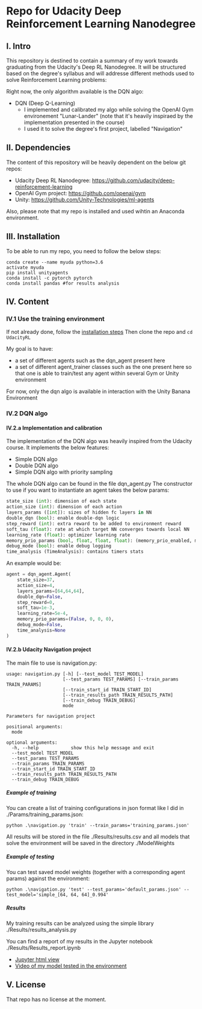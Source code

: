 # Repo for Udacity Deep Reinforcement Learning Nanodegree

## I. Intro
This repository is destined to contain a summary of my work towards graduating from the Udacity's Deep RL Nanodegree. It will be structured based on the degree's syllabus and will addresse different methods used to solve Reinforcement Learning problems:

Right now, the only algorithm available is the DQN algo:
- DQN (Deep Q-Learning) 
  - I implemented and calibrated my algo while solving the OpenAI Gym environement "Lunar-Lander" (note that it's heavily inspiraed by the implementation presented in the course)
  - I used it to solve the degree's first project, labelled "Navigation"

## II. Dependencies
The content of this repository will be heavily dependent on the below git repos:
- Udacity Deep RL Nanodegree: https://github.com/udacity/deep-reinforcement-learning
- OpenAI Gym project: https://github.com/openai/gym
- Unity: https://github.com/Unity-Technologies/ml-agents

Also, please note that my repo is installed and used wihtin an Anaconda environment.

## III. Installation
To be able to run my repo, you need to follow the below steps:
```
conda create --name myuda python=3.6  
activate myuda  
pip install unityagents  
conda install -c pytorch pytorch
conda install pandas #for results analysis
```

## IV. Content
### IV.1 Use the training environment
If not already done, follow the [installation steps](#installation)
Then clone the repo and `cd UdacityRL`

My goal is to have:
- a set of different agents such as the dqn_agent present here
- a set of different agent_trainer classes such as the one present here
so that one is able to train/test any agent within several Gym or Unity environment

For now, only the dqn algo is available in interaction with the Unity Banana Environment

### IV.2 DQN algo
#### IV.2.a Implementation and calibration
The implementation of the DQN algo was heavily inspired from the Udacity course.
It implements the below features:
- Simple DQN algo
- Double DQN algo
- Simple DQN algo with priority sampling

The whole DQN algo can be found in the file dqn_agent.py
The constructor to use if you want to instantiate an agent takes the below params:
``` python
state_size (int): dimension of each state
action_size (int): dimension of each action
layers_params ([int]): sizes of hidden fc layers in NN
double_dqn (bool): enable double-dqn logic
step_reward (int): extra reward to be added to environment reward
soft_tau (float): rate at which target NN converges towards local NN
learning_rate (float): optimizer learning rate
memory_prio_params (bool, float, float, float): (memory_prio_enabled, memory_prio_a, memory_prio_b0, memory_prio_b_step)
debug_mode (bool): enable debug logging
time_analysis (TimeAnalysis): contains timers stats
```

An example would be:
```python
agent = dqn_agent.Agent(
    state_size=37, 
    action_size=4, 
    layers_params=[64,64,64], 
    double_dqn=False, 
    step_reward=0,
    soft_tau=1e-3,
    learning_rate=5e-4,
    memory_prio_params=(False, 0, 0, 0),
    debug_mode=False,
    time_analysis=None
)
```

#### IV.2.b Udacity Navigation project
The main file to use is navigation.py:
```
usage: navigation.py [-h] [--test_model TEST_MODEL]
                     [--test_params TEST_PARAMS] [--train_params TRAIN_PARAMS]
                     [--train_start_id TRAIN_START_ID]
                     [--train_results_path TRAIN_RESULTS_PATH]
                     [--train_debug TRAIN_DEBUG]
                     mode

Parameters for navigation project

positional arguments:
  mode

optional arguments:
  -h, --help            show this help message and exit
  --test_model TEST_MODEL
  --test_params TEST_PARAMS
  --train_params TRAIN_PARAMS
  --train_start_id TRAIN_START_ID
  --train_results_path TRAIN_RESULTS_PATH
  --train_debug TRAIN_DEBUG
```

##### Example of training
You can create a list of training configurations in json format like I did in ./Params/training_params.json:
```
python .\navigation.py 'train' --train_params='training_params.json'
```

All results will be stored in the file ./Results/results.csv and all models that solve the environment will be saved in the directory ./ModelWeights

##### Example of testing
You can test saved model weights (together with a corresponding agent params) against the environment:
```
python .\navigation.py 'test' --test_params='default_params.json' --test_model='simple_[64, 64, 64]_0.994'
```

##### Results
My training results can be analyzed using the simple library ./Results/results_analysis.py

You can find a report of my results in the Jupyter notebook ./Results/Results_report.ipynb
- [Jupyter html view](./Results/Results_report.html) 
- [Video of my model tested in the environment](http://TODO_youtube)

## V. License
That repo has no license at the moment.